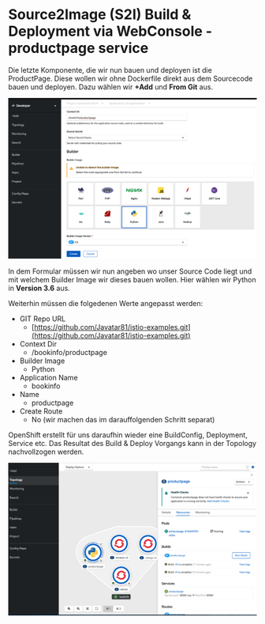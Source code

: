 # Source2Image \(S2I\) Build & Deployment via WebConsole - productpage service

Die letzte Komponente, die wir nun bauen und deployen ist die ProductPage. Diese wollen wir ohne Dockerfile direkt aus dem Sourcecode bauen und deployen. Dazu wählen wir **+Add** und **From Git** aus.

![](../../../.gitbook/assets/screenshot-2020-09-14-at-16.09.51.png)

In dem Formular müssen wir nun angeben wo unser Source Code liegt und mit welchem Builder Image wir dieses bauen wollen. Hier wählen wir Python in **Version 3.6** aus.

Weiterhin müssen die folgedenen Werte angepasst werden:

* GIT Repo URL
  * [https://github.com/Javatar81/istio-examples.git](https://github.com/Javatar81/istio-examples.git)
* Context Dir
  * /bookinfo/productpage
* Builder Image
  * Python
* Application Name
  * bookinfo
* Name
  * productpage
* Create Route
  * No \(wir machen das im darauffolgenden Schritt separat\)

OpenShift erstellt für uns daraufhin wieder eine BuildConfig, Deployment, Service etc. Das Resultat des Build & Deploy Vorgangs kann in der Topology nachvollzogen werden.

![](../../../.gitbook/assets/screenshot-2020-09-14-at-16.12.55.png)

